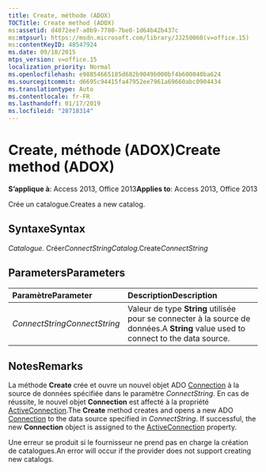 ```yaml
---
title: Create, méthode (ADOX)
TOCTitle: Create method (ADOX)
ms:assetid: d4072ee7-a0b9-7780-7be0-1d64b42b437c
ms:mtpsurl: https://msdn.microsoft.com/library/JJ250060(v=office.15)
ms:contentKeyID: 48547924
ms.date: 09/18/2015
mtps_version: v=office.15
localization_priority: Normal
ms.openlocfilehash: e98854665185d682b9049b000bf4b600040ba624
ms.sourcegitcommit: d6695c94415fa47952ee7961a69660abc0904434
ms.translationtype: Auto
ms.contentlocale: fr-FR
ms.lasthandoff: 01/17/2019
ms.locfileid: "28718314"
---
```

# <a name="create-method-adox"></a><span data-ttu-id="195b9-102">Create, méthode (ADOX)</span><span class="sxs-lookup"><span data-stu-id="195b9-102">Create method (ADOX)</span></span>

<span data-ttu-id="195b9-103">**S’applique à**: Access 2013, Office 2013</span><span class="sxs-lookup"><span data-stu-id="195b9-103">**Applies to**: Access 2013, Office 2013</span></span>

<span data-ttu-id="195b9-104">Crée un catalogue.</span><span class="sxs-lookup"><span data-stu-id="195b9-104">Creates a new catalog.</span></span>

## <a name="syntax"></a><span data-ttu-id="195b9-105">Syntaxe</span><span class="sxs-lookup"><span data-stu-id="195b9-105">Syntax</span></span>

<span data-ttu-id="195b9-106">*Catalogue*. Créer*ConnectString*</span><span class="sxs-lookup"><span data-stu-id="195b9-106">*Catalog*.Create*ConnectString*</span></span>

## <a name="parameters"></a><span data-ttu-id="195b9-107">Parameters</span><span class="sxs-lookup"><span data-stu-id="195b9-107">Parameters</span></span>

|<span data-ttu-id="195b9-108">Paramètre</span><span class="sxs-lookup"><span data-stu-id="195b9-108">Parameter</span></span>|<span data-ttu-id="195b9-109">Description</span><span class="sxs-lookup"><span data-stu-id="195b9-109">Description</span></span>|
|:--------|:----------|
|<span data-ttu-id="195b9-110">*ConnectString*</span><span class="sxs-lookup"><span data-stu-id="195b9-110">*ConnectString*</span></span> |<span data-ttu-id="195b9-111">Valeur de type **String** utilisée pour se connecter à la source de données.</span><span class="sxs-lookup"><span data-stu-id="195b9-111">A **String** value used to connect to the data source.</span></span>|

## <a name="remarks"></a><span data-ttu-id="195b9-112">Notes</span><span class="sxs-lookup"><span data-stu-id="195b9-112">Remarks</span></span>

<span data-ttu-id="195b9-p101">La méthode **Create** crée et ouvre un nouvel objet ADO [Connection](connection-object-ado.md) à la source de données spécifiée dans le paramètre *ConnectString*. En cas de réussite, le nouvel objet **Connection** est affecté à la propriété [ActiveConnection](activeconnection-property-adox.md).</span><span class="sxs-lookup"><span data-stu-id="195b9-p101">The **Create** method creates and opens a new ADO [Connection](connection-object-ado.md) to the data source specified in *ConnectString*. If successful, the new **Connection** object is assigned to the [ActiveConnection](activeconnection-property-adox.md) property.</span></span>

<span data-ttu-id="195b9-115">Une erreur se produit si le fournisseur ne prend pas en charge la création de catalogues.</span><span class="sxs-lookup"><span data-stu-id="195b9-115">An error will occur if the provider does not support creating new catalogs.</span></span>

